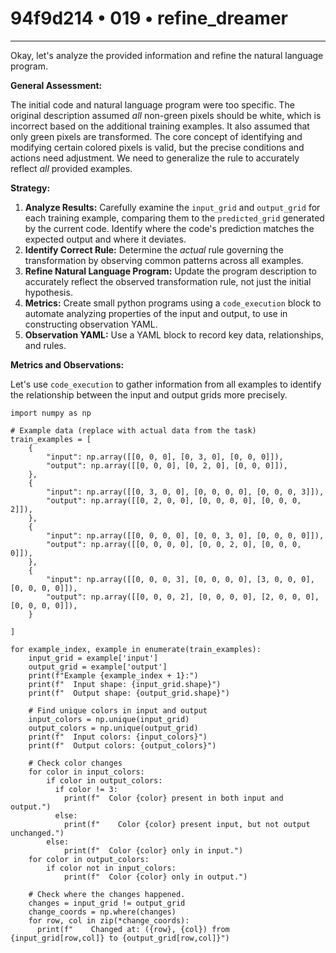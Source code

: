 # 94f9d214 • 019 • refine_dreamer

---
Okay, let's analyze the provided information and refine the natural language program.

**General Assessment:**

The initial code and natural language program were too specific. The original description assumed *all* non-green pixels should be white, which is incorrect based on the additional training examples. It also assumed that only green pixels are transformed. The core concept of identifying and modifying certain colored pixels is valid, but the precise conditions and actions need adjustment. We need to generalize the rule to accurately reflect *all* provided examples.

**Strategy:**

1.  **Analyze Results:** Carefully examine the `input_grid` and `output_grid` for each training example, comparing them to the `predicted_grid` generated by the current code. Identify where the code's prediction matches the expected output and where it deviates.
2.  **Identify Correct Rule:** Determine the *actual* rule governing the transformation by observing common patterns across all examples.
3.  **Refine Natural Language Program:** Update the program description to accurately reflect the observed transformation rule, not just the initial hypothesis.
4.  **Metrics:** Create small python programs using a `code_execution` block to automate analyzing properties of the input and output, to use in constructing observation YAML.
5. **Observation YAML:** Use a YAML block to record key data, relationships, and rules.

**Metrics and Observations:**

Let's use `code_execution` to gather information from all examples to identify the relationship between the input and output grids more precisely.

```tool_code
import numpy as np

# Example data (replace with actual data from the task)
train_examples = [
    {
        "input": np.array([[0, 0, 0], [0, 3, 0], [0, 0, 0]]),
        "output": np.array([[0, 0, 0], [0, 2, 0], [0, 0, 0]]),
    },
    {
        "input": np.array([[0, 3, 0, 0], [0, 0, 0, 0], [0, 0, 0, 3]]),
        "output": np.array([[0, 2, 0, 0], [0, 0, 0, 0], [0, 0, 0, 2]]),
    },
    {
        "input": np.array([[0, 0, 0, 0], [0, 0, 3, 0], [0, 0, 0, 0]]),
        "output": np.array([[0, 0, 0, 0], [0, 0, 2, 0], [0, 0, 0, 0]]),
    },
    {
        "input": np.array([[0, 0, 0, 3], [0, 0, 0, 0], [3, 0, 0, 0], [0, 0, 0, 0]]),
        "output": np.array([[0, 0, 0, 2], [0, 0, 0, 0], [2, 0, 0, 0], [0, 0, 0, 0]]),
    }

]

for example_index, example in enumerate(train_examples):
    input_grid = example['input']
    output_grid = example['output']
    print(f"Example {example_index + 1}:")
    print(f"  Input shape: {input_grid.shape}")
    print(f"  Output shape: {output_grid.shape}")

    # Find unique colors in input and output
    input_colors = np.unique(input_grid)
    output_colors = np.unique(output_grid)
    print(f"  Input colors: {input_colors}")
    print(f"  Output colors: {output_colors}")

    # Check color changes
    for color in input_colors:
        if color in output_colors:
          if color != 3:
            print(f"  Color {color} present in both input and output.")
          else:
            print(f"    Color {color} present input, but not output unchanged.")
        else:
            print(f"  Color {color} only in input.")
    for color in output_colors:
        if color not in input_colors:
            print(f"  Color {color} only in output.")

    # Check where the changes happened.
    changes = input_grid != output_grid
    change_coords = np.where(changes)
    for row, col in zip(*change_coords):
      print(f"    Changed at: ({row}, {col}) from {input_grid[row,col]} to {output_grid[row,col]}")
```
